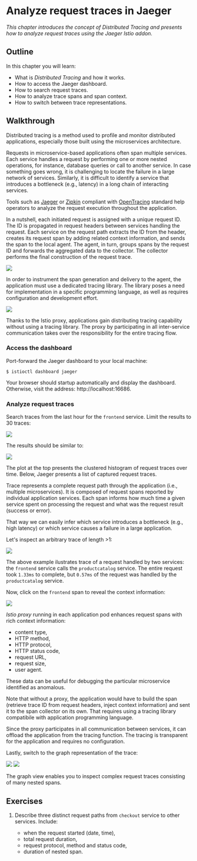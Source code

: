 # Analyze request traces in Jaeger

*This chapter introduces the concept of Distributed Tracing and presents how to analyze request
traces using the Jaeger Istio addon.*

## Outline

In this chapter you will learn:

* What is *Distributed Tracing* and how it works.
* How to access the Jaeger dashboard.
* How to search request traces.
* How to analyze trace spans and span context.
* How to switch between trace representations.

## Walkthrough

Distributed tracing is a method used to profile and monitor distributed applications, especially those built using the microservices architecture.

Requests in microservice-based applications often span multiple services. Each service handles a request by performing one or more nested operations, for instance, database queries or call to another service. In case something goes wrong, it is challenging to locate the failure in a large network of services. Similarly, it is difficult to identify a service that introduces a bottleneck (e.g., latency) in a long chain of interacting services.

Tools such as [Jaeger](https://www.jaegertracing.io/) or [Zipkin](https://zipkin.io/) compliant with [OpenTracing](https://opentracing.io/) standard help operators to analyze the request execution throughout the application.

In a nutshell, each initiated request is assigned with a unique request ID. The ID is propagated in request headers between services handling the request. Each service on the request path extracts the ID from the header, creates its request span by adding related context information, and sends the span to the local agent. The agent, in turn, groups spans by the request ID and forwards the aggregated data to the collector. The collector performs the final construction of the request trace.

![](/assets/images/jaeger-traces-and-spans.png)

In order to instrument the span generation and delivery to the agent, the application must use a dedicated tracing library. The library poses a need for implementation in a specific programming language, as well as requires configuration and development effort.

![](/assets/images/jaeger-architecture.png)

Thanks to the Istio proxy, applications gain distributing tracing capability without using a tracing library. The proxy by participating in all inter-service communication takes over the responsibility for the entire tracing flow.

### Access the dashboard

Port-forward the Jaeger dashboard to your local machine:

```
$ istioctl dashboard jaeger
```

Your browser should startup automatically and display the dashboard. Otherwise, visit the address:
http://localhost:16686.

### Analyze request traces

Search traces from the last hour for the `frontend` service. Limit the results to 30 traces:

![](/assets/images/jaeger-trace-search.png)

The results should be similar to:

![](/assets/images/jaeger-trace-results.png)

The plot at the top presents the clustered histogram of request traces over time. Below, Jaeger
presents a list of captured request traces.

Trace represents a complete request path through the application (i.e., multiple microservices). It
is composed of request spans reported by individual application services. Each span informs how much
time a given service spent on processing the request and what was the request result (success or
error).

That way we can easily infer which service introduces a bottleneck (e.g., high latency) or which
service causes a failure in a large application.

Let's inspect an arbitrary trace of length >1:

![](/assets/images/jaeger-sample-trace-1.png)

The above example ilustrates trace of a request handled by two services: the `frontend` service
calls the `productcatalog` service. The entire request took `1.33ms` to complete, but `0.57ms` of
the request was handled by the `productcatalog` service.

Now, click on the `frontend` span to reveal the context information:

![](/assets/images/jaeger-sample-trace-2.png)

*Istio proxy* running in each application pod enhances request spans with rich context
information:

* content type,
* HTTP method,
* HTTP protocol,
* HTTP status code,
* request URL,
* request size,
* user agent.

These data can be useful for debugging the particular microservice identified as anomalous.

Note that without a proxy, the application would have to build the span (retrieve trace ID from
request headers, inject context information) and sent it to the span collector on its own. That
requires using a tracing library compatibile with application programming language.

Since the proxy participates in all communication between services, it can offload the application
from the tracing function. The tracing is transparent for the application and requires no
configuration.

Lastly, switch to the graph representation of the trace:

![](/assets/images/jaeger-sample-trace-3.png)
![](/assets/images/jaeger-sample-trace-4.png)

The graph view enables you to inspect complex request traces consisting of many nested spans.


## Exercises

1. Describe three distinct request paths from `checkout` service to other services. Include:

    * when the request started (date, time),
    * total request duration,
    * request protocol, method and status code,
    * duration of nested span.

